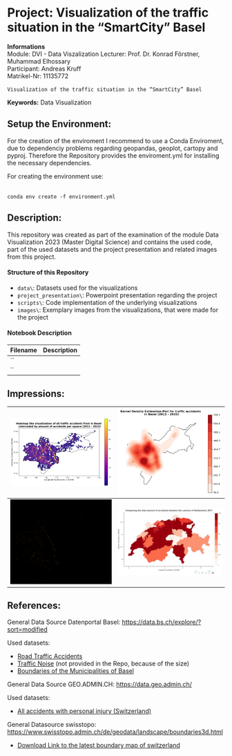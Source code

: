 # Project: Visualization of the traffic situation in the “SmartCity” Basel

**Informations**  
Module: DVI - Data Viszalization 
Lecturer: Prof. Dr. Konrad Förstner, Muhammad Elhossary  
Participant: Andreas Kruff  
Matrikel-Nr: 11135772
  
```
Visualization of the traffic situation in the “SmartCity” Basel
```
**Keywords:** Data Visualization

## Setup the Environment:

For the creation of the enviroment I recommend to use a Conda Enviroment, due to dependenciy problems regarding geopandas, geoplot, cartopy and pyproj. Therefore the Repository provides the enviroment.yml for installing the necessary dependencies.

For creating the environment use:

```shell 

conda env create -f environment.yml

```
 

## Description:

This repository was created as part of the examination of the module Data Visualization 2023 (Master Digital Science) and contains the used code, part of the used datasets and the project presentation and related images from this project.

#### Structure of this Repository
* `data\`: Datasets used for the visualizations
* `project_presentation\`: Powerpoint presentation regarding the project
* `scripts\`: Code implementation of the underlying visualizations
* `images\`: Exemplary images from the visualizations, that were made for the project

#### Notebook Description
| Filename                    | Description                                                                                                                                                         |
| --------------------------- | ------------------------------------------------------------------------------------------------------------------------------------------------------------------- |
| `` | |
| `` | |


## Impressions:

| ![Bild 1](./images/heatmap_vis.png) | ![Bild 2](./images/kdeplot_basel.png) |
| -------------------- | -------------------- |
| ![Bild 3](./images/datashader_basel.png) | ![Bild 4](./images/choropleth_switzerland.PNG) |

## References:

General Data Source Datenportal Basel:
https://data.bs.ch/explore/?sort=modified

Used datasets:
- [Road Traffic Accidents](https://data.bs.ch/explore/dataset/100120/table/?disjunctive.accidenttype_de&disjunctive.accidentseveritycategory_de&disjunctive.roadtype_de&disjunctive.accidentweekday_de&sort=accident_date)
- [Traffic Noise](https://data.bs.ch/explore/dataset/100087/table/?sort=timestamp) (not provided in the Repo, because of the size)
- [Boundaries of the Municipalities of Basel](https://data.bs.ch/explore/dataset/100017/table/)

General Data Source GEO.ADMIN.CH:
https://data.geo.admin.ch/

Used datasets:
- [All accidents with personal injury (Switzerland)](https://data.geo.admin.ch/ch.astra.unfaelle-personenschaeden_alle/)

General Datasource swisstopo:
https://www.swisstopo.admin.ch/de/geodata/landscape/boundaries3d.html

- [Download Link to the latest boundary map of switzerland](https://data.geo.admin.ch/ch.swisstopo.swissboundaries3d/swissboundaries3d_2023-01/swissboundaries3d_2023-01_2056_5728.shp.zip)
 